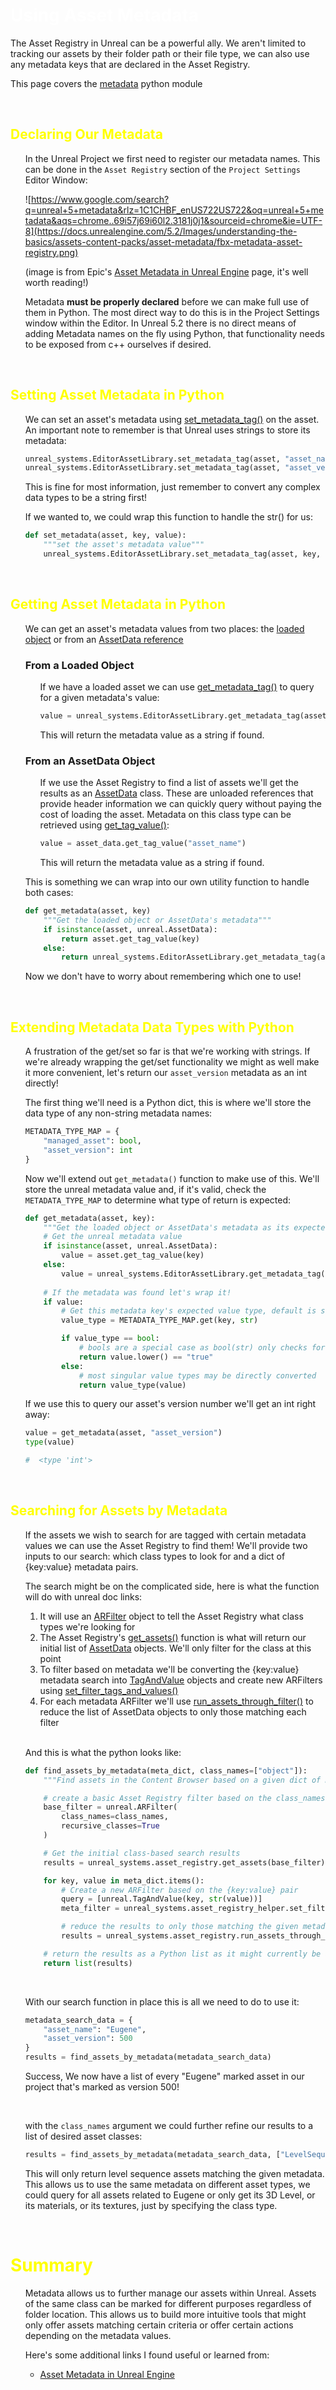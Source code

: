 # <span style="color:white">Using Asset Metadata</span>

The Asset Registry in Unreal can be a powerful ally. We aren't limited to tracking our assets by their folder
path or their file type, we can also use any metadata keys that are declared in the Asset Registry.

This page covers the [metadata](../unreal_plugin/PythonRecipeBook/Content/Python/demo/metadata.py) python module

<br>

## <span style="color:yellow">Declaring Our Metadata</span>
<ul>

In the Unreal Project we first need to register our metadata names. This can be done in the `Asset Registry` section
of the `Project Settings` Editor Window:

![https://www.google.com/search?q=unreal+5+metadata&rlz=1C1CHBF_enUS722US722&oq=unreal+5+metadata&aqs=chrome..69i57j69i60l2.3181j0j1&sourceid=chrome&ie=UTF-8](https://docs.unrealengine.com/5.2/Images/understanding-the-basics/assets-content-packs/asset-metadata/fbx-metadata-asset-registry.png)

(image is from Epic's [Asset Metadata in Unreal Engine](https://docs.unrealengine.com/5.2/en-US/asset-metadata-in-unreal-engine/)
page, it's well worth reading!)

Metadata **must be properly declared** before we can make full use of them in Python. The most direct way to do this
is in the Project Settings window within the Editor. In Unreal 5.2 there is no direct means of adding Metadata names on the fly using Python,
that functionality needs to be exposed from c++ ourselves if desired. 

</ul>
<br>



## <span style="color:yellow">Setting Asset Metadata in Python</span>
<ul>

We can set an asset's metadata using 
[set_metadata_tag()](https://docs.unrealengine.com/5.2/en-US/PythonAPI/class/EditorAssetLibrary.html#unreal.EditorAssetLibrary.set_metadata_tag)
on the asset. An important note to remember is that Unreal uses strings to store its metadata:
```python
unreal_systems.EditorAssetLibrary.set_metadata_tag(asset, "asset_name", str("Eugene"))
unreal_systems.EditorAssetLibrary.set_metadata_tag(asset, "asset_version", str(500))
```
This is fine for most information, just remember to convert any complex data types to be a string first!

If we wanted to, we could wrap this function to handle the str() for us:
```python
def set_metadata(asset, key, value):
    """set the asset's metadata value"""
    unreal_systems.EditorAssetLibrary.set_metadata_tag(asset, key, str(value))
```

</ul>
<br>



## <span style="color:yellow">Getting Asset Metadata in Python</span>
<ul>

We can get an asset's metadata values from two places: the 
[loaded object](https://docs.unrealengine.com/5.2/en-US/PythonAPI/class/EditorAssetLibrary.html#unreal.EditorAssetLibrary.get_metadata_tag)
or from an 
[AssetData reference](https://docs.unrealengine.com/5.2/en-US/PythonAPI/class/AssetData.html#unreal.AssetData.get_tag_value)


### From a Loaded Object

<ul>

If we have a loaded asset we can use 
[get_metadata_tag()](https://docs.unrealengine.com/5.2/en-US/PythonAPI/class/EditorAssetLibrary.html#unreal.EditorAssetLibrary.get_metadata_tag)
to query for a given metadata's value:
```python
value = unreal_systems.EditorAssetLibrary.get_metadata_tag(asset, "asset_name")
```
This will return the metadata value as a string if found.

</ul>

### From an AssetData Object

<ul>

If we use the Asset Registry to find a list of assets we'll get the results as an
[AssetData](https://docs.unrealengine.com/5.2/en-US/PythonAPI/class/AssetData.html)
class. These are unloaded references that provide header information we can quickly query without paying the cost of loading the asset. 
Metadata on this class type can be retrieved using
[get_tag_value()](https://docs.unrealengine.com/5.2/en-US/PythonAPI/class/AssetData.html#unreal.AssetData.get_tag_value):
```python
value = asset_data.get_tag_value("asset_name")
```
This will return the metadata value as a string if found.
</ul>

This is something we can wrap into our own utility function to handle both cases:
```python
def get_metadata(asset, key)
    """Get the loaded object or AssetData's metadata"""
    if isinstance(asset, unreal.AssetData):
        return asset.get_tag_value(key)
    else:
        return unreal_systems.EditorAssetLibrary.get_metadata_tag(asset, key)
```
Now we don't have to worry about remembering which one to use!

</ul>
<br>



## <span style="color:yellow">Extending Metadata Data Types with Python</span>
<ul>

A frustration of the get/set so far is that we're working with strings. If we're already wrapping the get/set functionality 
we might as well make it more convenient, let's return our `asset_version` metadata as an int directly!

The first thing we'll need is a Python dict, this is where we'll store the data type of any non-string metadata names:
```python
METADATA_TYPE_MAP = {
    "managed_asset": bool,
    "asset_version": int
}
```

Now we'll extend out `get_metadata()` function to make use of this. We'll store the unreal metadata value and, if it's
valid, check the `METADATA_TYPE_MAP` to determine what type of return is expected:
```python
def get_metadata(asset, key):
    """Get the loaded object or AssetData's metadata as its expected type"""
    # Get the unreal metadata value
    if isinstance(asset, unreal.AssetData):
        value = asset.get_tag_value(key)
    else:
        value = unreal_systems.EditorAssetLibrary.get_metadata_tag(asset, key)
    
    # If the metadata was found let's wrap it!
    if value:
        # Get this metadata key's expected value type, default is str (as-is)
        value_type = METADATA_TYPE_MAP.get(key, str)

        if value_type == bool:
            # bools are a special case as bool(str) only checks for length
            return value.lower() == "true"
        else:
            # most singular value types may be directly converted
            return value_type(value)
```

If we use this to query our asset's version number we'll get an int right away:
```python
value = get_metadata(asset, "asset_version")
type(value)

#  <type 'int'>
```

</ul>
<br>



## <span style="color:yellow">Searching for Assets by Metadata</span>
<ul>

If the assets we wish to search for are tagged with certain metadata values we can use the Asset Registry to find them!
We'll provide two inputs to our search: which class types to look for and a dict of {key:value} metadata pairs.

The search might be on the complicated side, here is what the function will do with unreal doc links:
1) It will use an [ARFilter](https://docs.unrealengine.com/5.2/en-US/PythonAPI/class/ARFilter.html#unreal.ARFilter)
object to tell the Asset Registry what class types we're looking for
2) The Asset Registry's [get_assets()](https://docs.unrealengine.com/5.2/en-US/PythonAPI/class/AssetRegistry.html#unreal.AssetRegistry.get_assets)
function is what will return our initial list of [AssetData](https://docs.unrealengine.com/5.2/en-US/PythonAPI/class/AssetData.html#unreal.AssetData)
objects. We'll only filter for the class at this point
3) To filter based on metadata we'll be converting the {key:value} metadata search into 
[TagAndValue](https://docs.unrealengine.com/5.2/en-US/PythonAPI/class/TagAndValue.html#unreal.TagAndValue)
objects and create new ARFilters using 
[set_filter_tags_and_values()](https://docs.unrealengine.com/5.2/en-US/PythonAPI/class/AssetRegistryHelpers.html#unreal.AssetRegistryHelpers.set_filter_tags_and_values)
4) For each metadata ARFilter we'll use [run_assets_through_filter()](https://docs.unrealengine.com/5.2/en-US/PythonAPI/class/AssetRegistry.html#unreal.AssetRegistry.run_assets_through_filter)
to reduce the list of AssetData objects to only those matching each  filter

<br>

And this is what the python looks like:
```python
def find_assets_by_metadata(meta_dict, class_names=["object"]):
    """Find assets in the Content Browser based on a given dict of metadata {key:value} pairs"""

    # create a basic Asset Registry filter based on the class_names
    base_filter = unreal.ARFilter(
        class_names=class_names,
        recursive_classes=True
    )

    # Get the initial class-based search results
    results = unreal_systems.asset_registry.get_assets(base_filter) or []

    for key, value in meta_dict.items():
        # Create a new ARFilter based on the {key:value} pair
        query = [unreal.TagAndValue(key, str(value))]
        meta_filter = unreal_systems.asset_registry_helper.set_filter_tags_and_values(base_filter, query)

        # reduce the results to only those matching the given metadata
        results = unreal_systems.asset_registry.run_assets_through_filter(results, meta_filter) or []

    # return the results as a Python list as it might currently be an unreal.Array
    return list(results)
```
    
<br>
    
With our search function in place this is all we need to do to use it:
```python
metadata_search_data = {
    "asset_name": "Eugene",
    "asset_version": 500
}
results = find_assets_by_metadata(metadata_search_data)
```
Success, We now have a list of every "Eugene" marked asset in our project that's marked as version 500!
    
<br>
    
with the `class_names` argument we could further refine our results to a list of desired asset classes:
```python
results = find_assets_by_metadata(metadata_search_data, ["LevelSequence"])
```
This will only return level sequence assets matching the given metadata. This allows us to use the same metadata on different asset types, we could
query for all assets related to Eugene or only get its 3D Level, or its materials, or its textures, just by specifying the class type.
    
</ul>
<br>



# <span style="color:yellow">Summary</span>
<ul>

Metadata allows us to further manage our assets within Unreal. Assets of the same class can be marked for different
purposes regardless of folder location. This allows us to build more intuitive tools that might only offer assets
matching certain criteria or offer certain actions depending on the metadata values. 

Here's some additional links I found useful or learned from:
 - [Asset Metadata in Unreal Engine](https://docs.unrealengine.com/5.2/en-US/asset-metadata-in-unreal-engine/)
</ul>
